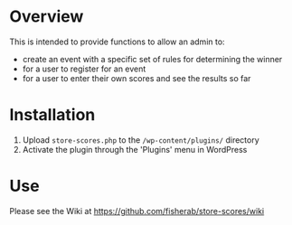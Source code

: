# Overview
This is intended to provide functions to allow an admin to:

* create an event with a specific set of rules for determining the winner
* for a user to register for an event
* for a user to enter their own scores and see the results so far

# Installation

1. Upload `store-scores.php` to the `/wp-content/plugins/` directory
1. Activate the plugin through the 'Plugins' menu in WordPress

# Use
Please see the Wiki at https://github.com/fisherab/store-scores/wiki
